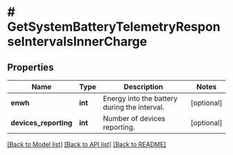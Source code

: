 # # GetSystemBatteryTelemetryResponseIntervalsInnerCharge

## Properties

Name | Type | Description | Notes
------------ | ------------- | ------------- | -------------
**enwh** | **int** | Energy into the battery during the interval. | [optional]
**devices_reporting** | **int** | Number of devices reporting. | [optional]

[[Back to Model list]](../../README.md#models) [[Back to API list]](../../README.md#endpoints) [[Back to README]](../../README.md)
